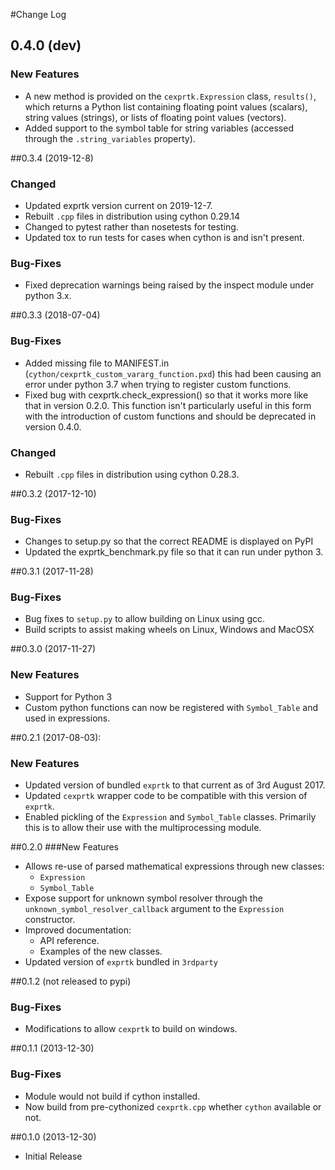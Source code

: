 #Change Log

## 0.4.0 (dev)
### New Features

  * A new method is provided on the `cexprtk.Expression` class, `results()`, which returns a Python list containing floating point values (scalars), string values (strings), or lists of floating point values (vectors).
  * Added support to the symbol table for string variables (accessed through the `.string_variables` property).


##0.3.4 (2019-12-8)
### Changed

  * Updated exprtk version current on 2019-12-7.
  * Rebuilt `.cpp` files in distribution using cython 0.29.14
  * Changed to pytest rather than nosetests for testing.
  * Updated tox to run tests for cases when cython is and isn't present.

### Bug-Fixes

  * Fixed deprecation warnings being raised by the inspect module under python 3.x.


##0.3.3 (2018-07-04)
### Bug-Fixes

  * Added missing file to MANIFEST.in (`cython/cexprtk_custom_vararg_function.pxd`) this had been causing an error under python 3.7 when trying to register custom functions.
  * Fixed bug with cexprtk.check_expression() so that it works more like that in version 0.2.0. This function isn't particularly useful in this form with the introduction of custom functions and should be deprecated in version 0.4.0.

### Changed
  * Rebuilt `.cpp` files in distribution using cython 0.28.3.

##0.3.2 (2017-12-10)
### Bug-Fixes

 * Changes to setup.py so that the correct README is displayed on PyPI
 * Updated the exprtk_benchmark.py file so that it can run under python 3.

##0.3.1 (2017-11-28)
### Bug-Fixes

* Bug fixes to `setup.py` to allow building on Linux using gcc.
* Build scripts to assist making wheels on Linux, Windows and MacOSX

##0.3.0 (2017-11-27)
### New Features

* Support for Python 3
* Custom python functions can now be registered with `Symbol_Table` and used in expressions.

##0.2.1 (2017-08-03): 
### New Features

* Updated version of bundled `exprtk` to that current as of 3rd August 2017.
* Updated `cexprtk` wrapper code to be compatible with this version of `exprtk`.
* Enabled pickling of the `Expression` and `Symbol_Table` classes. Primarily this is to allow their use with the multiprocessing module.


##0.2.0
###New Features

* Allows re-use of parsed mathematical expressions through new classes:
    - `Expression`
    - `Symbol_Table`
* Expose support for unknown symbol resolver through the `unknown_symbol_resolver_callback` argument to the `Expression` constructor.
* Improved documentation:
    - API reference.
    - Examples of the new classes.
* Updated version of `exprtk` bundled in `3rdparty`

##0.1.2 (not released to pypi)
### Bug-Fixes

* Modifications to allow `cexprtk` to build on windows.

##0.1.1 (2013-12-30)
### Bug-Fixes

* Module would not build if cython installed. 
* Now build from pre-cythonized `cexprtk.cpp` whether `cython` available or not.

##0.1.0 (2013-12-30)

* Initial Release
